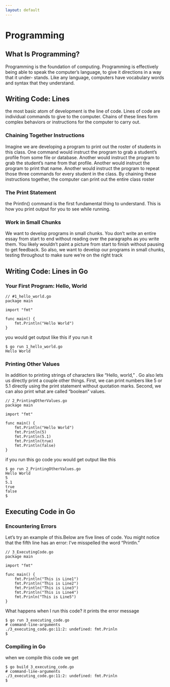 ```yaml
---
layout: default
---
```


# Programming 

## What Is Programming?

Programming is the foundation of computing. Programming is effectively being
able to speak the computer’s language, to give it directions in a way that it under-
stands. Like any language, computers have vocabulary words and syntax that they
understand.

## Writing Code: Lines 

the most basic atom of development is the line of code. Lines of code are individual commands to give to the computer. Chains of these lines form complex behaviors or instructions for the computer to carry out.

### Chaining Together Instructions

Imagine we are developing a program to print out the roster of students in this class.
One command would instruct the program to grab a student’s profile from some file
or database. Another would instruct the program to grab the student’s name from
that profile. Another would instruct the program to print that name. Another would
instruct the program to repeat those three commands for every student in the class.
By chaining these instructions together, the computer can print out the entire class
roster

### The Print Statement

the Println() command is the first fundamental thing to understand. This is how you print output for you to see while running.

### Work in Small Chunks

We want to develop programs in small chunks. You don’t write an entire essay from start to end without reading over the paragraphs as you write them. You likely wouldn’t paint a picture from start to finish without pausing to
get feedback. So also, we want to develop our programs in small chunks, testing
throughout to make sure we’re on the right track

## Writing Code: Lines in Go

### Your First Program: Hello, World

```
// #1_hello_world.go
package main

import "fmt"

func main() {
	fmt.Println("Hello World")
}

```
you would get output like this if you run it
```
$ go run 1_hello_world.go 
Hello World
```
### Printing Other Values

In addition to printing strings of characters like “Hello, world,” . Go also lets us
directly print a couple other things. First, we can print numbers like 5 or 5.1 directly
using the print statement without quotation marks. Second, we can also print what
are called “boolean” values.

```
// 2_PrintingOtherValues.go
package main

import "fmt"

func main() {
	fmt.Println("Hello World")
	fmt.Println(5)
	fmt.Println(5.1)
	fmt.Println(true)
	fmt.Println(false)
}

```
if you run this go code you would get output like this 
```
$ go run 2_PrintingOtherValues.go 
Hello World
5
5.1
true
false
$ 
```
## Executing Code in Go

### Encountering Errors
Let’s try an example of this.Below are five lines of code. You might notice
that the fifth line has an error: I’ve misspelled the word “Println.” 
```
// 3_ExecutingCode.go
package main

import "fmt"

func main() {
	fmt.Println("This is Line1")
	fmt.Println("This is Line2")
	fmt.Println("This is Line3")
	fmt.Println("This is Line4")
	fmt.Prinln("This is Line5")
}

```
What happens when
I run this code? it prints the error message
```
$ go run 3_executing_code.go 
# command-line-arguments
./3_executing_code.go:11:2: undefined: fmt.Prinln
$ 
```
### Compiling in Go

when we compile this code we get 
```
$ go build 3_executing_code.go 
# command-line-arguments
./3_executing_code.go:11:2: undefined: fmt.Prinln
$ 
```

